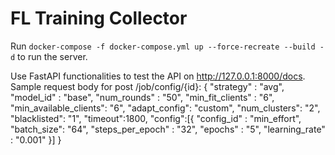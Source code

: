 # FL Training Collector

Run `docker-compose -f docker-compose.yml up --force-recreate --build -d` to run the server.

Use FastAPI functionalities to test the API on http://127.0.0.1:8000/docs.
Sample request body for post /job/config/{id}:
{
"strategy" : "avg",
"model_id" : "base",
"num_rounds" : "50",
"min_fit_clients" : "6",
"min_available_clients": "6",
"adapt_config": "custom",
"num_clusters": "2",
"blacklisted": "1",
"timeout":1800,
"config":[{
      "config_id" : "min_effort",
      "batch_size": "64",
      "steps_per_epoch" : "32",
      "epochs" : "5",
      "learning_rate" : "0.001"
      }]
}
